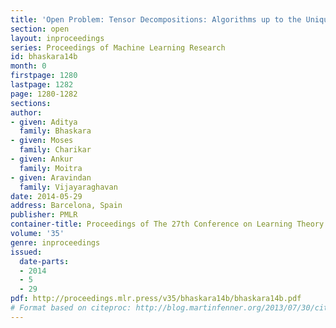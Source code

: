 ```yaml
---
title: 'Open Problem: Tensor Decompositions: Algorithms up to the Uniqueness Threshold?'
section: open
layout: inproceedings
series: Proceedings of Machine Learning Research
id: bhaskara14b
month: 0
firstpage: 1280
lastpage: 1282
page: 1280-1282
sections: 
author:
- given: Aditya
  family: Bhaskara
- given: Moses
  family: Charikar
- given: Ankur
  family: Moitra
- given: Aravindan
  family: Vijayaraghavan
date: 2014-05-29
address: Barcelona, Spain
publisher: PMLR
container-title: Proceedings of The 27th Conference on Learning Theory
volume: '35'
genre: inproceedings
issued:
  date-parts:
  - 2014
  - 5
  - 29
pdf: http://proceedings.mlr.press/v35/bhaskara14b/bhaskara14b.pdf
# Format based on citeproc: http://blog.martinfenner.org/2013/07/30/citeproc-yaml-for-bibliographies/
---
```

